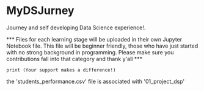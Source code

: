 # MyDSJurney
Journey and self developing Data Science experience!. 

*** Files for each learning stage will be uploaded in their own Jupyter Notebook file. 
    This file will be beginner friendly, those who have just started with no strong background in programming.
    Please make sure you contributions fall into that category and thank y'all ***
    
    print (Your support makes a difference!)
    
    
the 'students_performance.csv' file is associated with '01_project_dsp'
